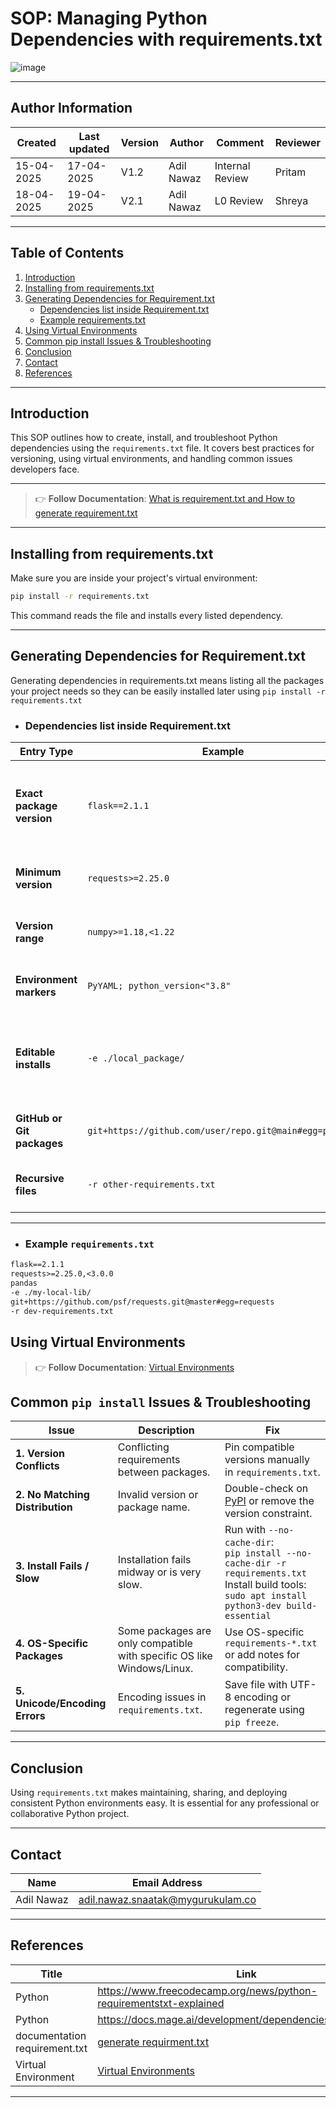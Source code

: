 #  SOP: Managing Python Dependencies with requirements.txt
![image](https://encrypted-tbn0.gstatic.com/images?q=tbn:ANd9GcTSyVrRrhYDmUdt6QBsDkve4SneCW2cFnKk17Rf4HZ10_U2Z1XgfpBopH2OmXj1qjfo9g&usqp=CAU)


---

##  **Author Information**
| Created     | Last updated | Version | Author         | Comment | Reviewer |
|-------------|-----------|---------|----------------|---------|----------|
| 15-04-2025  | 17-04-2025 | V1.2     | Adil Nawaz |     Internal Review    | Pritam    |
| 18-04-2025  | 19-04-2025 |  V2.1    |Adil Nawaz |     L0 Review    | Shreya    |



---




##  Table of Contents

1. [Introduction](#introduction)  
2. [Installing from requirements.txt](#installing-from-requirementstxt)  
3. [Generating Dependencies for Requirement.txt](#generating-dependencies-for-requirementtxt)  
   - [Dependencies list inside Requirement.txt](#dependencies-list-inside-requirementtxt)  
   - [Example requirements.txt](#example-requirementstxt)  
4. [Using Virtual Environments](#using-virtual-environments)  
5. [Common pip install Issues & Troubleshooting](#common-pip-install-issues--troubleshooting)  
6. [Conclusion](#conclusion)  
7. [Contact](#contact)  
8. [References](#references)

---




##  Introduction

This SOP outlines how to create, install, and troubleshoot Python dependencies using the `requirements.txt` file. It covers best practices for versioning, using virtual environments, and handling common issues developers face.

---

> 👉 **Follow Documentation**: [What is requirement.txt and How to generate requirement.txt](https://github.com/snaatak-Downtime-Crew/Documentation/blob/yuvraj_scrums_20/common_stack/application/python/requirements/documentation/README.md)
---


##  Installing from requirements.txt

Make sure you are inside your project's virtual environment:

```bash
pip install -r requirements.txt
```
This command reads the file and installs every listed dependency.

---


##  Generating Dependencies for Requirement.txt
Generating dependencies in requirements.txt means listing all the packages your project needs so they can be easily installed later using `pip install -r requirements.txt`



   - ###  **Dependencies list inside Requirement.txt**

| Entry Type                     | Example                          | Description                                                                 |
|-------------------------------|----------------------------------|-----------------------------------------------------------------------------|
| **Exact package version**     | `flask==2.1.1`                   | Locks the version to avoid unexpected updates or breaking changes.         |
| **Minimum version**           | `requests>=2.25.0`               | Ensures at least this version is installed.                                |
| **Version range**             | `numpy>=1.18,<1.22`              | Allows updates within a safe range.                                        |
| **Environment markers**       | `PyYAML; python_version<"3.8"`   | Conditional install based on Python version.                               |
| **Editable installs**         | `-e ./local_package/`            | Installs a local package in “editable” mode (changes reflect live).        |
| **GitHub or Git packages**    | `git+https://github.com/user/repo.git@main#egg=package` | Install directly from a Git repository.      |
| **Recursive files**           | `-r other-requirements.txt`      | Includes another requirements file.                                        |

---

   - ###  Example `requirements.txt`

```txt
flask==2.1.1
requests>=2.25.0,<3.0.0
pandas
-e ./my-local-lib/
git+https://github.com/psf/requests.git@master#egg=requests
-r dev-requirements.txt
```

##  Using Virtual Environments
> 👉 **Follow Documentation**: [Virtual Environments](https://github.com/snaatak-Downtime-Crew/Documentation/blob/harsh_scrums_13/common_stack/application/python/virtualenv/documentation/README.md)


##  Common `pip install` Issues & Troubleshooting


| **Issue**                       | **Description**                                                                                           | **Fix**                                                                                                 |
|--------------------------------|-----------------------------------------------------------------------------------------------------------|----------------------------------------------------------------------------------------------------------|
| **1. Version Conflicts**        | Conflicting requirements between packages.                                                                | Pin compatible versions manually in `requirements.txt`.                                                  |
| **2. No Matching Distribution** | Invalid version or package name.                                                                          | Double-check on [PyPI](https://pypi.org) or remove the version constraint.                               |
| **3. Install Fails / Slow**     | Installation fails midway or is very slow.                                                                | Run with `--no-cache-dir`:<br>`pip install --no-cache-dir -r requirements.txt`<br>Install build tools:<br>`sudo apt install python3-dev build-essential` |
| **4. OS-Specific Packages**     | Some packages are only compatible with specific OS like Windows/Linux.                                    | Use OS-specific `requirements-*.txt` or add notes for compatibility.                                     |
| **5. Unicode/Encoding Errors**  | Encoding issues in `requirements.txt`.                                                                    | Save file with UTF-8 encoding or regenerate using `pip freeze`.                                          |

---


##  Conclusion

Using `requirements.txt` makes maintaining, sharing, and deploying consistent Python environments easy. It is essential for any professional or collaborative Python project.

---


## Contact

| Name         | Email Address                                 |
|--------------|-----------------------------------------------|
| Adil Nawaz   | adil.nawaz.snaatak@mygurukulam.co             |

---

##  References

| Title     | Link                                      |
|-----------|-------------------------------------------|
| Python    | https://www.freecodecamp.org/news/python-requirementstxt-explained         |
| Python    | https://docs.mage.ai/development/dependencies/requirements | 
| documentation requirement.txt    | [generate requirment.txt ](https://github.com/snaatak-Downtime-Crew/Documentation/blob/yuvraj_scrums_20/common_stack/application/python/requirements/documentation/README.md)
| Virtual Environment    | [Virtual Environments](https://github.com/snaatak-Downtime-Crew/Documentation/blob/harsh_scrums_13/common_stack/application/python/virtualenv/documentation/README.md) | 


---
